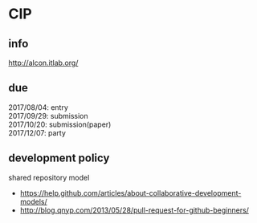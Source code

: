 # CIP
## info
<http://alcon.itlab.org/>

## due
2017/08/04: entry<br>
2017/09/29: submission<br>
2017/10/20: submission(paper)<br>
2017/12/07: party<br>

## development policy
shared repository model
* <https://help.github.com/articles/about-collaborative-development-models/>
* <http://blog.qnyp.com/2013/05/28/pull-request-for-github-beginners/>
